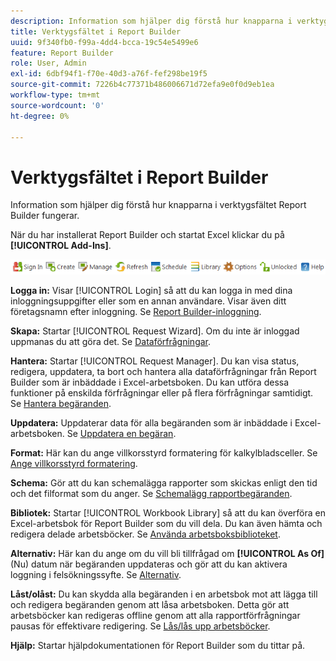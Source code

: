 ```yaml
---
description: Information som hjälper dig förstå hur knapparna i verktygsfältet Report Builder fungerar.
title: Verktygsfältet i Report Builder
uuid: 9f340fb0-f99a-4dd4-bcca-19c54e5499e6
feature: Report Builder
role: User, Admin
exl-id: 6dbf94f1-f70e-40d3-a76f-fef298be19f5
source-git-commit: 7226b4c77371b486006671d72efa9e0f0d9eb1ea
workflow-type: tm+mt
source-wordcount: '0'
ht-degree: 0%

---
```


# Verktygsfältet i Report Builder

Information som hjälper dig förstå hur knapparna i verktygsfältet Report Builder fungerar.

När du har installerat Report Builder och startat Excel klickar du på **[!UICONTROL Add-Ins]**.

![](assets/report_builder_toolbar.png)

**Logga in:** Visar [!UICONTROL Login] så att du kan logga in med dina inloggningsuppgifter eller som en annan användare. Visar även ditt företagsnamn efter inloggning. Se [Report Builder-inloggning](/help/analyze/report-builder/setup/login.md).

**Skapa:** Startar [!UICONTROL Request Wizard]. Om du inte är inloggad uppmanas du att göra det. Se [Dataförfrågningar](/help/analyze/report-builder/data-requests/data-requests.md).

**Hantera:** Startar [!UICONTROL Request Manager]. Du kan visa status, redigera, uppdatera, ta bort och hantera alla dataförfrågningar från Report Builder som är inbäddade i Excel-arbetsboken. Du kan utföra dessa funktioner på enskilda förfrågningar eller på flera förfrågningar samtidigt. Se [Hantera begäranden](/help/analyze/report-builder/manage-requests/r-arb-manage-requests.md).

**Uppdatera:** Uppdaterar data för alla begäranden som är inbäddade i Excel-arbetsboken. Se [Uppdatera en begäran](/help/analyze/report-builder/manage-requests/t-refresh-a-request.md).

**Format:** Här kan du ange villkorsstyrd formatering för kalkylbladsceller. Se [Ange villkorsstyrd formatering](/help/analyze/report-builder/manage-requests/specify-conditional-formatting.md).

**Schema:** Gör att du kan schemalägga rapporter som skickas enligt den tid och det filformat som du anger. Se [Schemalägg rapportbegäranden](/help/analyze/report-builder/schedule-report-requests.md).

**Bibliotek:** Startar [!UICONTROL Workbook Library] så att du kan överföra en Excel-arbetsbok för Report Builder som du vill dela. Du kan även hämta och redigera delade arbetsböcker. Se [Använda arbetsboksbiblioteket](/help/analyze/report-builder/workbook-library/t-upload-a-workbook.md).

**Alternativ:** Här kan du ange om du vill bli tillfrågad om **[!UICONTROL As Of]** (Nu) datum när begäranden uppdateras och gör att du kan aktivera loggning i felsökningssyfte. Se [Alternativ](/help/analyze/report-builder/options.md).

**Låst/olåst:** Du kan skydda alla begäranden i en arbetsbok mot att lägga till och redigera begäranden genom att låsa arbetsboken. Detta gör att arbetsböcker kan redigeras offline genom att alla rapportförfrågningar pausas för effektivare redigering. Se [Lås/lås upp arbetsböcker](/help/analyze/report-builder/workbook-library/protect-wb.md).

**Hjälp:** Startar hjälpdokumentationen för Report Builder som du tittar på.
